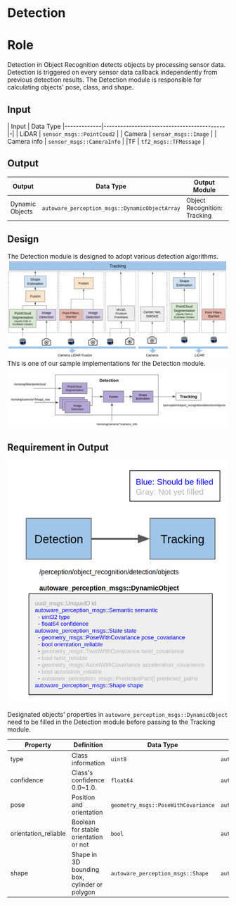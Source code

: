 Detection
=====
# Role
Detection in Object Recognition detects objects by processing sensor data. Detection is triggered on every sensor data callback independently from previous detection results. The Detection module is responsible for calculating objects' pose, class, and shape.

## Input

| Input       | Data Type
|-------------|-------------------------------------------|-|
| LiDAR       | `sensor_msgs::PointCoud2`                 |
| Camera      | `sensor_msgs::Image`                      |
| Camera info       | `sensor_msgs::CameraInfo`          |
|TF  | `tf2_msgs::TFMessage`           |

## Output

| Output       | Data Type| Output Module | TF Frame
|----|-|-|-|
|Dynamic Objects|`autoware_perception_msgs::DynamicObjectArray`|Object Recognition: Tracking| `base_link`|

## Design
The Detection module is designed to adopt various detection algorithms.
![msg](/img/ObjectDetectionDesign.png)
This is one of our sample implementations for the Detection module.
![msg](/img/ObjectDetectionDesign2.png)


## Requirement in Output

![msg](/img/ObjectDetectionRequirement.png)

Designated objects' properties in `autoware_perception_msgs::DynamicObject` need to be filled in the Detection module before passing to the Tracking module.

| Property  | Definition |Data Type                                 | Parent Data Type|
|-------------|--|-------------------------------------------|----|
| type       | Class information|`uint8`                 |`autoware_perception_msgs::Semantic`|
| confidence  |Class's confidence 0.0~1.0.| `float64`              |`autoware_perception_msgs::Semantic`|
| pose        |Position and orientation |`geometry_msgs::PoseWithCovariance` |`autoware_perception_msgs::State`|
| orientation_reliable |Boolean for stable orientation or not| `bool`           |`autoware_perception_msgs::State`|
| shape |Shape in 3D bounding box, cylinder or polygon|`autoware_perception_msgs::Shape`           |`autoware_perception_msgs::DynamicObject`|

